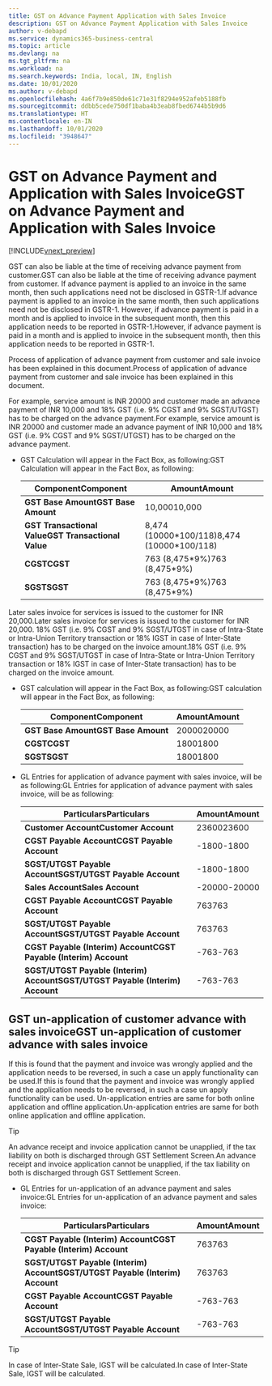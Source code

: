 ```yaml
---
title: GST on Advance Payment Application with Sales Invoice
description: GST on Advance Payment Application with Sales Invoice
author: v-debapd
ms.service: dynamics365-business-central
ms.topic: article
ms.devlang: na
ms.tgt_pltfrm: na
ms.workload: na
ms.search.keywords: India, local, IN, English
ms.date: 10/01/2020
ms.author: v-debapd
ms.openlocfilehash: 4a6f7b9e850de61c71e31f8294e952afeb5188fb
ms.sourcegitcommit: ddbb5cede750df1baba4b3eab8fbed6744b5b9d6
ms.translationtype: HT
ms.contentlocale: en-IN
ms.lasthandoff: 10/01/2020
ms.locfileid: "3948647"
---
```

# <a name="gst-on-advance-payment-and-application-with-sales-invoice"></a><span data-ttu-id="8451b-103">GST on Advance Payment and Application with Sales Invoice</span><span class="sxs-lookup"><span data-stu-id="8451b-103">GST on Advance Payment and Application with Sales Invoice</span></span>

[!INCLUDE[vnext_preview](../../includes/vnext_preview.md)]

<span data-ttu-id="8451b-104">GST can also be liable at the time of receiving advance payment from customer.</span><span class="sxs-lookup"><span data-stu-id="8451b-104">GST can also be liable at the time of receiving advance payment from customer.</span></span> <span data-ttu-id="8451b-105">If advance payment is applied to an invoice in the same month, then such applications need not be disclosed in GSTR-1.</span><span class="sxs-lookup"><span data-stu-id="8451b-105">If advance payment is applied to an invoice in the same month, then such applications need not be disclosed in GSTR-1.</span></span> <span data-ttu-id="8451b-106">However, if advance payment is paid in a month and is applied to invoice in the subsequent month, then this application needs to be reported in GSTR-1.</span><span class="sxs-lookup"><span data-stu-id="8451b-106">However, if advance payment is paid in a month and is applied to invoice in the subsequent month, then this application needs to be reported in GSTR-1.</span></span>

<span data-ttu-id="8451b-107">Process of application of advance payment from customer and sale invoice has been explained in this document.</span><span class="sxs-lookup"><span data-stu-id="8451b-107">Process of application of advance payment from customer and sale invoice has been explained in this document.</span></span>

<span data-ttu-id="8451b-108">For example, service amount is INR 20000 and customer made an advance payment of INR 10,000 and 18% GST (i.e. 9% CGST and 9% SGST/UTGST) has to be charged on the advance payment.</span><span class="sxs-lookup"><span data-stu-id="8451b-108">For example, service amount is INR 20000 and customer made an advance payment of INR 10,000 and 18% GST (i.e. 9% CGST and 9% SGST/UTGST) has to be charged on the advance payment.</span></span>

- <span data-ttu-id="8451b-109">GST Calculation will appear in the Fact Box, as following:</span><span class="sxs-lookup"><span data-stu-id="8451b-109">GST Calculation will appear in the Fact Box, as following:</span></span>
    
    |<span data-ttu-id="8451b-110">Component</span><span class="sxs-lookup"><span data-stu-id="8451b-110">Component</span></span>|<span data-ttu-id="8451b-111">Amount</span><span class="sxs-lookup"><span data-stu-id="8451b-111">Amount</span></span>|
    |----------------------------------|---------------------------------------|  
    |<span data-ttu-id="8451b-112">**GST Base Amount**</span><span class="sxs-lookup"><span data-stu-id="8451b-112">**GST Base Amount**</span></span>|<span data-ttu-id="8451b-113">10,000</span><span class="sxs-lookup"><span data-stu-id="8451b-113">10,000</span></span>|
    |<span data-ttu-id="8451b-114">**GST Transactional Value**</span><span class="sxs-lookup"><span data-stu-id="8451b-114">**GST Transactional Value**</span></span>|<span data-ttu-id="8451b-115">8,474 (10000\*100/118)</span><span class="sxs-lookup"><span data-stu-id="8451b-115">8,474 (10000\*100/118)</span></span>|
    |<span data-ttu-id="8451b-116">**CGST**</span><span class="sxs-lookup"><span data-stu-id="8451b-116">**CGST**</span></span>|<span data-ttu-id="8451b-117">763 (8,475\*9%)</span><span class="sxs-lookup"><span data-stu-id="8451b-117">763 (8,475\*9%)</span></span>|  
    |<span data-ttu-id="8451b-118">**SGST**</span><span class="sxs-lookup"><span data-stu-id="8451b-118">**SGST**</span></span>|<span data-ttu-id="8451b-119">763 (8,475\*9%)</span><span class="sxs-lookup"><span data-stu-id="8451b-119">763 (8,475\*9%)</span></span>|

<span data-ttu-id="8451b-120">Later sales invoice for services is issued to the customer for INR 20,000.</span><span class="sxs-lookup"><span data-stu-id="8451b-120">Later sales invoice for services is issued to the customer for INR 20,000.</span></span> <span data-ttu-id="8451b-121">18% GST (i.e. 9% CGST and 9% SGST/UTGST in case of Intra-State or Intra-Union Territory transaction or 18% IGST in case of Inter-State transaction) has to be charged on the invoice amount.</span><span class="sxs-lookup"><span data-stu-id="8451b-121">18% GST (i.e. 9% CGST and 9% SGST/UTGST in case of Intra-State or Intra-Union Territory transaction or 18% IGST in case of Inter-State transaction) has to be charged on the invoice amount.</span></span>

- <span data-ttu-id="8451b-122">GST calculation will appear in the Fact Box, as following:</span><span class="sxs-lookup"><span data-stu-id="8451b-122">GST calculation will appear in the Fact Box, as following:</span></span>

    |<span data-ttu-id="8451b-123">Component</span><span class="sxs-lookup"><span data-stu-id="8451b-123">Component</span></span>|<span data-ttu-id="8451b-124">Amount</span><span class="sxs-lookup"><span data-stu-id="8451b-124">Amount</span></span>|
    |----------------------------------|---------------------------------------|  
    |<span data-ttu-id="8451b-125">**GST Base Amount**</span><span class="sxs-lookup"><span data-stu-id="8451b-125">**GST Base Amount**</span></span>|<span data-ttu-id="8451b-126">20000</span><span class="sxs-lookup"><span data-stu-id="8451b-126">20000</span></span>|  
    |<span data-ttu-id="8451b-127">**CGST**</span><span class="sxs-lookup"><span data-stu-id="8451b-127">**CGST**</span></span>|<span data-ttu-id="8451b-128">1800</span><span class="sxs-lookup"><span data-stu-id="8451b-128">1800</span></span>|  
    |<span data-ttu-id="8451b-129">**SGST**</span><span class="sxs-lookup"><span data-stu-id="8451b-129">**SGST**</span></span>|<span data-ttu-id="8451b-130">1800</span><span class="sxs-lookup"><span data-stu-id="8451b-130">1800</span></span>|

- <span data-ttu-id="8451b-131">GL Entries for application of advance payment with sales invoice, will be as following:</span><span class="sxs-lookup"><span data-stu-id="8451b-131">GL Entries for application of advance payment with sales invoice, will be as following:</span></span>

    |<span data-ttu-id="8451b-132">Particulars</span><span class="sxs-lookup"><span data-stu-id="8451b-132">Particulars</span></span>|<span data-ttu-id="8451b-133">Amount</span><span class="sxs-lookup"><span data-stu-id="8451b-133">Amount</span></span>|
    |----------------------------------|---------------------------------------|  
    |<span data-ttu-id="8451b-134">**Customer Account**</span><span class="sxs-lookup"><span data-stu-id="8451b-134">**Customer Account**</span></span>|<span data-ttu-id="8451b-135">23600</span><span class="sxs-lookup"><span data-stu-id="8451b-135">23600</span></span>|  
    |<span data-ttu-id="8451b-136">**CGST Payable Account**</span><span class="sxs-lookup"><span data-stu-id="8451b-136">**CGST Payable Account**</span></span>|<span data-ttu-id="8451b-137">-1800</span><span class="sxs-lookup"><span data-stu-id="8451b-137">-1800</span></span>|  
    |<span data-ttu-id="8451b-138">**SGST/UTGST Payable Account**</span><span class="sxs-lookup"><span data-stu-id="8451b-138">**SGST/UTGST Payable Account**</span></span>|<span data-ttu-id="8451b-139">-1800</span><span class="sxs-lookup"><span data-stu-id="8451b-139">-1800</span></span>| 
    |<span data-ttu-id="8451b-140">**Sales Account**</span><span class="sxs-lookup"><span data-stu-id="8451b-140">**Sales Account**</span></span>|<span data-ttu-id="8451b-141">-20000</span><span class="sxs-lookup"><span data-stu-id="8451b-141">-20000</span></span>| 
    |<span data-ttu-id="8451b-142">**CGST Payable Account**</span><span class="sxs-lookup"><span data-stu-id="8451b-142">**CGST Payable Account**</span></span>|<span data-ttu-id="8451b-143">763</span><span class="sxs-lookup"><span data-stu-id="8451b-143">763</span></span>| 
    |<span data-ttu-id="8451b-144">**SGST/UTGST Payable Account**</span><span class="sxs-lookup"><span data-stu-id="8451b-144">**SGST/UTGST Payable Account**</span></span>|<span data-ttu-id="8451b-145">763</span><span class="sxs-lookup"><span data-stu-id="8451b-145">763</span></span>| 
    |<span data-ttu-id="8451b-146">**CGST Payable (Interim) Account**</span><span class="sxs-lookup"><span data-stu-id="8451b-146">**CGST Payable (Interim) Account**</span></span>|<span data-ttu-id="8451b-147">-763</span><span class="sxs-lookup"><span data-stu-id="8451b-147">-763</span></span>|   
    |<span data-ttu-id="8451b-148">**SGST/UTGST Payable (Interim) Account**</span><span class="sxs-lookup"><span data-stu-id="8451b-148">**SGST/UTGST Payable (Interim) Account**</span></span>|<span data-ttu-id="8451b-149">-763</span><span class="sxs-lookup"><span data-stu-id="8451b-149">-763</span></span>|  

## <a name="gst-un-application-of-customer-advance-with-sales-invoice"></a><span data-ttu-id="8451b-150">GST un-application of customer advance with sales invoice</span><span class="sxs-lookup"><span data-stu-id="8451b-150">GST un-application of customer advance with sales invoice</span></span>

<span data-ttu-id="8451b-151">If this is found that the payment and invoice was wrongly applied  and the application needs to be reversed, in such a case un apply functionality can be used.</span><span class="sxs-lookup"><span data-stu-id="8451b-151">If this is found that the payment and invoice was wrongly applied  and the application needs to be reversed, in such a case un apply functionality can be used.</span></span> <span data-ttu-id="8451b-152">Un-application entries are same for both online application and offline application.</span><span class="sxs-lookup"><span data-stu-id="8451b-152">Un-application entries are same for both online application and offline application.</span></span>

> [!TIP]
> <span data-ttu-id="8451b-153">An advance receipt and invoice application cannot be unapplied, if the tax liability on both is discharged through GST Settlement Screen.</span><span class="sxs-lookup"><span data-stu-id="8451b-153">An advance receipt and invoice application cannot be unapplied, if the tax liability on both is discharged through GST Settlement Screen.</span></span>

- <span data-ttu-id="8451b-154">GL Entries for un-application of an advance payment and sales invoice:</span><span class="sxs-lookup"><span data-stu-id="8451b-154">GL Entries for un-application of an advance payment and sales invoice:</span></span>

    |<span data-ttu-id="8451b-155">Particulars</span><span class="sxs-lookup"><span data-stu-id="8451b-155">Particulars</span></span>|<span data-ttu-id="8451b-156">Amount</span><span class="sxs-lookup"><span data-stu-id="8451b-156">Amount</span></span>|
    |----------------------------------|---------------------------------------|  
    |<span data-ttu-id="8451b-157">**CGST Payable (Interim) Account**</span><span class="sxs-lookup"><span data-stu-id="8451b-157">**CGST Payable (Interim) Account**</span></span>|<span data-ttu-id="8451b-158">763</span><span class="sxs-lookup"><span data-stu-id="8451b-158">763</span></span>|  
    |<span data-ttu-id="8451b-159">**SGST/UTGST Payable (Interim) Account**</span><span class="sxs-lookup"><span data-stu-id="8451b-159">**SGST/UTGST Payable (Interim) Account**</span></span>|<span data-ttu-id="8451b-160">763</span><span class="sxs-lookup"><span data-stu-id="8451b-160">763</span></span>|  
    |<span data-ttu-id="8451b-161">**CGST Payable Account**</span><span class="sxs-lookup"><span data-stu-id="8451b-161">**CGST Payable Account**</span></span>|<span data-ttu-id="8451b-162">-763</span><span class="sxs-lookup"><span data-stu-id="8451b-162">-763</span></span>| 
    |<span data-ttu-id="8451b-163">**SGST/UTGST Payable Account**</span><span class="sxs-lookup"><span data-stu-id="8451b-163">**SGST/UTGST Payable Account**</span></span>|<span data-ttu-id="8451b-164">-763</span><span class="sxs-lookup"><span data-stu-id="8451b-164">-763</span></span>| 


> [!TIP]
> <span data-ttu-id="8451b-165">In case of Inter-State Sale, IGST will be calculated.</span><span class="sxs-lookup"><span data-stu-id="8451b-165">In case of Inter-State Sale, IGST will be calculated.</span></span>

